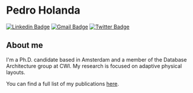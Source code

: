 # Pedro Holanda
[![Linkedin Badge](https://img.shields.io/badge/-pedroholanda-blue?style=flat-square&logo=Linkedin&logoColor=white&link=https://www.linkedin.com/in/pedro-holanda-5447335a/)](https://www.linkedin.com/in/pedro-holanda-5447335a/)
[![Gmail Badge](https://img.shields.io/badge/-pedroholanda@gmail.com-c14438?style=flat-square&logo=Gmail&logoColor=white&link=mailto:pedroholanda@gmail.com)](mailto:pedroholanda@gmail.com)
[![Twitter Badge](https://img.shields.io/badge/-@holanda_pe-1ca0f1?style=flat-square&labelColor=1ca0f1&logo=twitter&logoColor=white&link=https://twitter.com/holanda_pe)](https://twitter.com/holanda_pe)

## About me 
I'm a Ph.D. candidate based in Amsterdam and a member of the Database Architecture group at CWI. My research is focused on adaptive physical layouts.

You can find a full list of my publications [here](https://pdet.github.io/).
